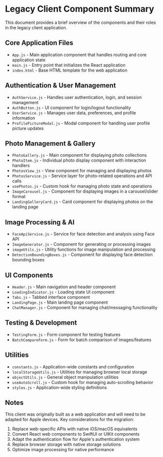 # Legacy Client Component Summary

This document provides a brief overview of the components and their roles in the legacy client application.

## Core Application Files
- `App.js` - Main application component that handles routing and core application state
- `main.js` - Entry point that initializes the React application
- `index.html` - Base HTML template for the web application

## Authentication & User Management
- `AuthService.js` - Handles user authentication, login, and session management
- `AuthButton.js` - UI component for login/logout functionality
- `UserService.js` - Manages user data, preferences, and profile information
- `ProfilePictureModal.js` - Modal component for handling user profile picture updates

## Photo Management & Gallery
- `PhotoGallery.js` - Main component for displaying photo collections
- `PhotoItem.js` - Individual photo display component with interaction handlers
- `PhotosView.js` - View component for managing and displaying photos
- `PhotosService.js` - Service layer for photo-related operations and API calls
- `usePhotos.js` - Custom hook for managing photo state and operations
- `ImageCarousel.js` - Component for displaying images in a carousel/slider format
- `LandingGalleryCard.js` - Card component for displaying photos on the landing page

## Image Processing & AI
- `FaceApiService.js` - Service for face detection and analysis using Face API
- `ImageGenerator.js` - Component for generating or processing images
- `imageUtils.js` - Utility functions for image manipulation and processing
- `DetectionBoundingBoxes.js` - Component for displaying face detection bounding boxes

## UI Components
- `Header.js` - Main navigation and header component
- `LoadingIndicator.js` - Loading state UI component
- `Tabs.js` - Tabbed interface component
- `LandingPage.js` - Main landing page component
- `ChatManager.js` - Component for managing chat/messaging functionality

## Testing & Development
- `TestingForm.js` - Form component for testing features
- `BatchCompareForm.js` - Form for batch comparison of images/features

## Utilities
- `constants.js` - Application-wide constants and configuration
- `localStorageUtils.js` - Utilities for managing browser local storage
- `objectUtils.js` - General object manipulation utilities
- `useAutoScroll.js` - Custom hook for managing auto-scrolling behavior
- `styles.js` - Application-wide styling definitions

## Notes
This client was originally built as a web application and will need to be adapted for Apple devices. Key considerations for the migration:
1. Replace web-specific APIs with native iOS/macOS equivalents
2. Convert React web components to SwiftUI or UIKit components
3. Adapt the authentication flow for Apple's authentication system
4. Replace browser storage with native storage solutions
5. Optimize image processing for native performance 